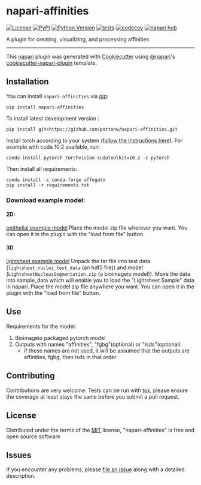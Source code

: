 # napari-affinities

[![License](https://img.shields.io/pypi/l/napari-affinities.svg?color=green)](https://github.com/pattonw/napari-affinities/raw/main/LICENSE)
[![PyPI](https://img.shields.io/pypi/v/napari-affinities.svg?color=green)](https://pypi.org/project/napari-affinities)
[![Python Version](https://img.shields.io/pypi/pyversions/napari-affinities.svg?color=green)](https://python.org)
[![tests](https://github.com/pattonw/napari-affinities/workflows/tests/badge.svg)](https://github.com/pattonw/napari-affinities/actions)
[![codecov](https://codecov.io/gh/pattonw/napari-affinities/branch/main/graph/badge.svg)](https://codecov.io/gh/pattonw/napari-affinities)
[![napari hub](https://img.shields.io/endpoint?url=https://api.napari-hub.org/shields/napari-affinities)](https://napari-hub.org/plugins/napari-affinities)

A plugin for creating, visualizing, and processing affinities

---

This [napari] plugin was generated with [Cookiecutter] using [@napari]'s [cookiecutter-napari-plugin] template.

<!--
Don't miss the full getting started guide to set up your new package:
https://github.com/napari/cookiecutter-napari-plugin#getting-started

and review the napari docs for plugin developers:
https://napari.org/plugins/stable/index.html
-->

## Installation

You can install `napari-affinities` via [pip]:

    pip install napari-affinities

To install latest development version :

    pip install git+https://github.com/pattonw/napari-affinities.git

Install torch according to your system [(follow the instructions here)](https://pytorch.org/get-started/locally/). For example with cuda 10.2 available, run:

    conda install pytorch torchvision cudatoolkit=10.2 -c pytorch

Then install all requirements:

    conda install -c conda-forge affogato
    pip install -r requirements.txt

### Download example model:

#### 2D:

[epithelial example model](https://oc.embl.de/index.php/s/zfWMKu7HoQnSJLs)
Place the model zip file wherever you want. You can open it in the plugin with the "load from file" button.

#### 3D

[lightsheet example model](https://owncloud.gwdg.de/index.php/s/LsShICsOcilqPRs)
Unpack the tar file into test data (`lightsheet_nuclei_test_data` (an hdf5 file)) and model (`LightsheetNucleusSegmentation.zip` (a bioimageio model)).
Move the data into sample_data which will enable you to load the "Lightsheet Sample" data in napari.
Place the model zip file anywhere you want. You can open it in the plugin with the "load from file" button.

## Use

Requirements for the model:

1. Bioimageio packaged pytorch model
2. Outputs with names "affinities", "fgbg"(optional) or "lsds"(optional)
   - if these names are not used, it will be assumed that the outputs are affinities, fgbg, then lsds in that order

## Contributing

Contributions are very welcome. Tests can be run with [tox], please ensure
the coverage at least stays the same before you submit a pull request.

## License

Distributed under the terms of the [MIT] license,
"napari-affinities" is free and open source software

## Issues

If you encounter any problems, please [file an issue] along with a detailed description.

[napari]: https://github.com/napari/napari
[cookiecutter]: https://github.com/audreyr/cookiecutter
[@napari]: https://github.com/napari
[mit]: http://opensource.org/licenses/MIT
[bsd-3]: http://opensource.org/licenses/BSD-3-Clause
[gnu gpl v3.0]: http://www.gnu.org/licenses/gpl-3.0.txt
[gnu lgpl v3.0]: http://www.gnu.org/licenses/lgpl-3.0.txt
[apache software license 2.0]: http://www.apache.org/licenses/LICENSE-2.0
[mozilla public license 2.0]: https://www.mozilla.org/media/MPL/2.0/index.txt
[cookiecutter-napari-plugin]: https://github.com/napari/cookiecutter-napari-plugin
[file an issue]: https://github.com/pattonw/napari-affinities/issues
[napari]: https://github.com/napari/napari
[tox]: https://tox.readthedocs.io/en/latest/
[pip]: https://pypi.org/project/pip/
[pypi]: https://pypi.org/
